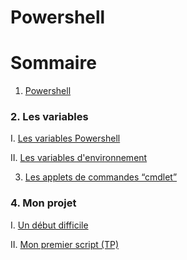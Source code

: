 # Powershell
# Sommaire 
1. [Powershell](https://github.com/EnzoooPNT/Powershell/blob/main/histoire.md)

### 2. Les variables
I. [Les variables Powershell](https://github.com/EnzoooPNT/Powershell/blob/main/commandes.md)

II. [Les variables d'environnement ](https://github.com/EnzoooPNT/Powershell/blob/main/Utilisateurs%26groupes.md)

3. [Les applets de commandes “cmdlet”](https://github.com/EnzoooPNT/Powershell/blob/main/Avantage.md)

### 4. Mon projet
I. [Un début difficile](https://github.com/EnzoooPNT/Powershell/blob/main/mesd%C3%A9buts.md)

II. [Mon premier script (TP)](https://github.com/EnzoooPNT/Powershell/blob/main/directives.md)
